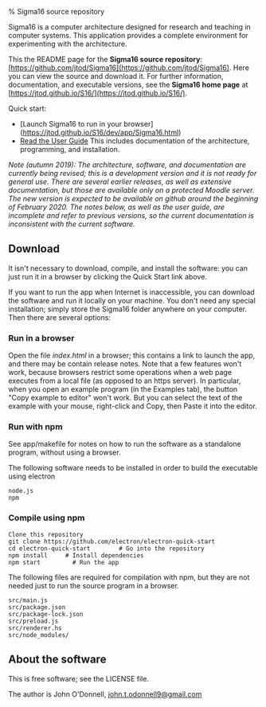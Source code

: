 % Sigma16 source repository

Sigma16 is a computer architecture designed for research and teaching
in computer systems.  This application provides a complete environment
for experimenting with the architecture.

This the README page for the **Sigma16 source repository**:
[https://github.com/jtod/Sigma16](https://github.com/jtod/Sigma16).
Here you can view the source and download it.  For further
information, documentation, and executable versions, see the **Sigma16
home page** at
[https://jtod.github.io/S16/](https://jtod.github.io/S16/).

Quick start:

* [Launch Sigma16 to run in your browser]
  (https://jtod.github.io/S16/dev/app/Sigma16.html)
* [Read the User
  Guide](https://jtod.github.io/S16/dev/app/doc/html/userguide.html)
  This includes documentation of the architecture, programming, and
  installation.

*Note (autumn 2019): The architecture, software, and documentation are
currently being revised; this is a development version and it is not
ready for general use.  There are several earlier releases, as well as
extensive documentation, but those are available only on a protected
Moodle server.  The new version is expected to be available on github
around the beginning of February 2020.  The notes below, as well as
the user guide, are incomplete and refer to previous versions, so the
current documentation is inconsistent with the current software.*

## Download

It isn't necessary to download, compile, and install the software: you
can just run it in a browser by clicking the Quick Start link above.

If you want to run the app when Internet is inaccessible, you can
download the software and run it locally on your machine.  You don't
need any special installation; simply store the Sigma16 folder
anywhere on your computer.  Then there are several options:

### Run in a browser

Open the file *index.html* in a browser; this contains a link to
launch the app, and there may be contain release notes.  Note that a
few features won't work, because browsers restrict some operations
when a web page executes from a local file (as opposed to an https
server).  In particular, when you open an example program (in the
Examples tab), the button "Copy example to editor" won't work.  But
you can select the text of the example with your mouse, right-click
and Copy, then Paste it into the editor.

### Run with npm

See app/makefile for notes on how to run the software as a standalone
program, without using a browser.


The following software needs to be installed in order to build the
executable using electron

    node.js
    npm

### Compile using npm

    Clone this repository
    git clone https://github.com/electron/electron-quick-start
    cd electron-quick-start        # Go into the repository
    npm install     # Install dependencies
    npm start         # Run the app

The following files are required for compilation with npm, but they
are not needed just to run the source program in a browser.

    src/main.js
    src/package.json
    src/package-lock.json
    src/preload.js
    src/renderer.hs
    src/node_modules/

## About the software

This is free software; see the LICENSE file.

The author is John O'Donnell, john.t.odonnell9@gmail.com
